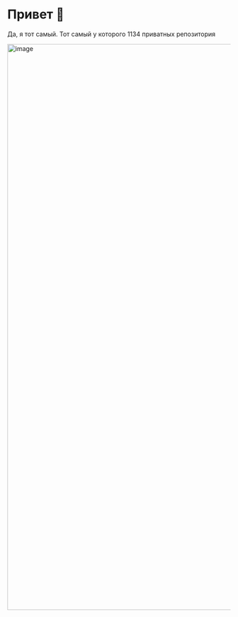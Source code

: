 # Привет 👋

Да, я тот самый. Тот самый у которого 1134 приватных репозитория

<img width="960" height="1280" alt="image" src="https://github.com/user-attachments/assets/e7becccd-d7b4-474b-8b2a-7a8ead5548cc" />
